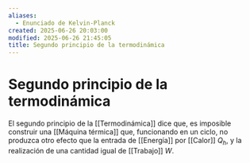 ```yaml
---
aliases:
  - Enunciado de Kelvin-Planck
created: 2025-06-26 20:03:00
modified: 2025-06-26 21:45:05
title: Segundo principio de la termodinámica
---
```


# Segundo principio de la termodinámica

El segundo principio de la [[Termodinámica]] dice que, es imposible construir una [[Máquina térmica]] que, funcionando en un ciclo, no produzca otro efecto que la entrada de [[Energía]] por [[Calor]] $Q_h$, y la realización de una cantidad igual de [[Trabajo]] $W$.
